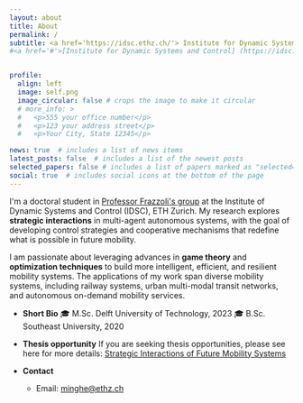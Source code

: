 ```yaml
---
layout: about
title: About
permalink: /
subtitle: <a href='https://idsc.ethz.ch/'> Institute for Dynamic Systems and Control</a>, ETH Zürich, Switzerland 
#<a href='#'>[Institute for Dynamic Systems and Control] (https://idsc.ethz.ch/)</a>, ETH Zürich, Switzerland


profile:
  align: left
  image: self.png
  image_circular: false # crops the image to make it circular
  # more_info: >
  #   <p>555 your office number</p>
  #   <p>123 your address street</p>
  #   <p>Your City, State 12345</p>

news: true  # includes a list of news items
latest_posts: false  # includes a list of the newest posts
selected_papers: false # includes a list of papers marked as "selected={true}"
social: true  # includes social icons at the bottom of the page
---
```


I'm a doctoral student in [Professor Frazzoli's group](https://idsc.ethz.ch/research-frazzoli.html) at the Institute of Dynamic Systems and Control (IDSC), ETH Zurich. 
My research explores **strategic interactions** in multi-agent autonomous systems, with the goal of developing control strategies and cooperative mechanisms that redefine what is possible in future mobility. 

I am passionate about leveraging advances in **game theory** and **optimization techniques** to build more intelligent, efficient, and resilient mobility systems. The applications of my work span diverse mobility systems, including railway systems, urban multi-modal transit networks, and autonomous on-demand mobility services.

- **Short Bio**
🎓 M.Sc. Delft University of Technology, 2023
🎓 B.Sc. Southeast University, 2020

- **Thesis opportunity**
 If you are seeking thesis opportunities, please see here for more details:
[Strategic Interactions of Future Mobility Systems](https://sirop.org/app/c62b4682-d2f1-460b-969c-6b739c36e6ea?_s=TwYdU2RY4vlQor-1&_k=TWKCQtaf6fBs5Xu6&4)

- **Contact**
  - Email: minghe@ethz.ch